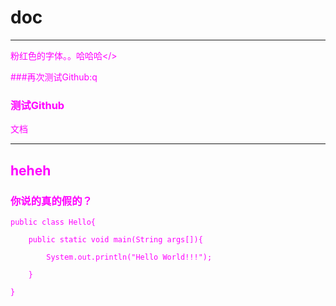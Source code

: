 # doc

-----------------------

<font color="#FF00FF">粉红色的字体。。哈哈哈</>

###再次测试Github:q

### 测试Github

文档

------
heheh
------

### 你说的真的假的？


```
public class Hello{

    public static void main(String args[]){

        System.out.println("Hello World!!!");

    }

}
```

